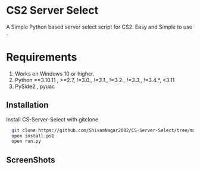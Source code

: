 
# CS2 Server Select

A Simple Python based server select script for CS2. Easy and Simple to use .


# Requirements 
1. Works on Windows 10 or higher. 
2. Python ==3.10.11 , >=2.7, !=3.0.*, !=3.1.*, !=3.2.*, !=3.3.*, !=3.4.*, <3.11
3. PySide2 , pyuac






## Installation

Install CS-Server-Select with gitclone

```bash
  git clone https://github.com/ShivamNagar2002/CS-Server-Select/tree/main/main
  open install.ps1 
  open run.py
```


    
## ScreenShots
